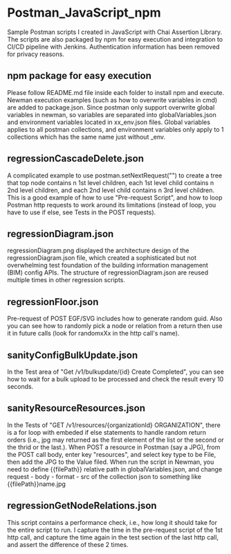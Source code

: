 # Postman_JavaScript_npm
Sample Postman scripts I created in JavaScript with Chai Assertion Library. The scripts are also packaged by npm for easy execution and integration to CI/CD pipeline with Jenkins. Authentication information has been removed for privacy reasons.

## npm package for easy execution
Please follow README.md file inside each folder to install npm and execute. Newman execution examples (such as how to overwrite variables in cmd) are added to package.json. Since postman only support overwrite global variables in newman, so variables are separated into globalVariables.json and environment variables located in xx_env.json files. Global variables applies to all postman collections, and environment variables only apply to 1 collections which has the same name just without _env.

## regressionCascadeDelete.json
A complicated example to use postman.setNextRequest("") to create a tree that top node contains n 1st level children, each 1st level child contains n 2nd level children, and each 2nd level child contains n 3rd level children. This is a good example of how to use "Pre-request Script", and how to loop Postman http requests to work around its limitations (instead of loop, you have to use if else, see Tests in the POST requests).

## regressionDiagram.json
regressionDiagram.png displayed the architecture design of the regressionDiagram.json file, which created a sophisticated but not overwhelming test foundation of the building information management (BIM) config APIs. The structure of regressionDiagram.json are reused multiple times in other regression scripts.

## regressionFloor.json
Pre-request of POST EGF/SVG includes how to generate random guid. Also you can see how to randomly pick a node or relation from a return then use it in future calls (look for randomxXx in the http call's name).

## sanityConfigBulkUpdate.json
In the Test area of "Get /v1/bulkupdate/{id} Create Completed", you can see how to wait for a bulk upload to be processed and check the result every 10 seconds.

## sanityResourceResources.json
In the Tests of "GET /v1/resources/{organizationId} ORGANIZATION", there is a for loop with embeded if else statements to handle random return orders (i.e., jpg may returned as the first element of the list or the second or the thrid or the last.).
When POST a resource in Postman (say a JPG), from the POST call body, enter key "resources", and select key type to be File, then add the JPG to the Value filed. 
When run the script in Newman, you need to define {{filePath}} relative path in globalVariables.json, and change request - body - format - src of the collection json to something like {{filePath}}name.jpg

## regressionGetNodeRelations.json
This script contains a performance check, i.e., how long it should take for the entire script to run. I capture the time in the pre-request script of the 1st http call, and capture the time again in the test section of the last http call, and assert the difference of these 2 times.
